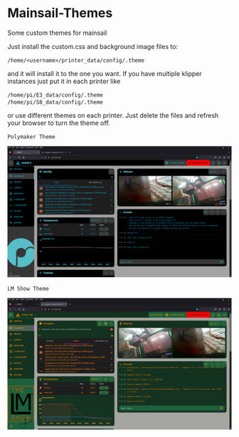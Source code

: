 # Mainsail-Themes
Some custom themes for mainsail

Just install the custom.css and background image files to:
```
/home/<username>/printer_data/config/.theme
```
and it will install it to the one you want. If you have multiple klipper instances just put it in each printer like
```
/home/pi/E3_data/config/.theme
/home/pi/S8_data/config/.theme
```
or use different themes on each printer. 
Just delete the files and refresh your browser to turn the theme off. 


```
Polymaker Theme
```
![Polymaker Theme](https://github.com/yourbuddydinec/Mainsail-Themes/blob/main/Screenshots/Polymaker%20Theme.PNG?raw=true)

```
LM Show Theme
```
![LM Show Theme](https://github.com/yourbuddydinec/Mainsail-Themes/blob/main/Screenshots/LM%20Show%20Theme.PNG?raw=true)
